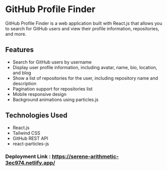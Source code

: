 # GitHub Profile Finder

GitHub Profile Finder is a web application built with React.js that allows you to search for GitHub users and view their profile information, repositories, and more.

## Features

- Search for GitHub users by username
- Display user profile information, including avatar, name, bio, location, and blog
- Show a list of repositories for the user, including repository name and description
- Pagination support for repositories list
- Mobile responsive design
- Background animations using particles.js

## Technologies Used

- React.js
- Tailwind CSS
- GitHub REST API
- react-particles-js
### Deployment Link : https://serene-arithmetic-3ec974.netlify.app/

